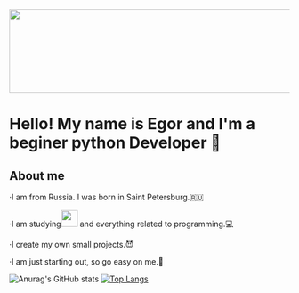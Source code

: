 
<center> <img src="https://media1.giphy.com/media/v1.Y2lkPTc5MGI3NjExanh1amV3OG41MnJqZmpkZTl1aGQ4cmJ6MDRsYTFuajRuYmtiOHdhaiZlcD12MV9pbnRlcm5hbF9naWZfYnlfaWQmY3Q9Zw/QpVUMRUJGokfqXyfa1/giphy.webp"
  width="1500" height="150"></center>

# Hello! My name is Egor and I'm a beginer python Developer 👋

## About me
·I am from Russia. I was born in Saint Petersburg.🇷🇺 

·I am studying<img src="https://img.icons8.com/?size=100&id=W3gfKnMhfM6h&format=png&color=000000"
  width="30" height="30"> and everything related to programming.💻

·I create my own small projects.😈


·I am just starting out, so go easy on me.🎩


![Anurag's GitHub stats](https://github-readme-stats.vercel.app/api?username=EgorEgorAk&show_icons=true&theme=transparent
)
[![Top Langs](https://github-readme-stats.vercel.app/api/top-langs/?username=EgorEgorAk&layout=donut)](https://github.com/anuraghazra/github-readme-stats)
<!--
**EgorEgorAk/egoregorak** is a ✨ _special_ ✨ repository because its `README.md` (this file) appears on your GitHub profile.

Here are some ideas to get you started:

- 🔭 I’m currently working on ...
- 🌱 I’m currently learning ...
- 👯 I’m looking to collaborate on ...
- 🤔 I’m looking for help with ...
- 💬 Ask me about ...
- 📫 How to reach me: ...
- 😄 Pronouns: ...
- ⚡ Fun fact: ...
-->
